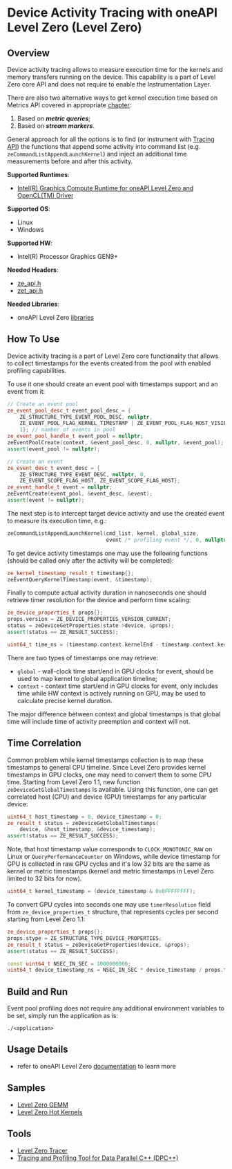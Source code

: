 # Device Activity Tracing with oneAPI Level Zero (Level Zero)
## Overview
Device activity tracing allows to measure execution time for the kernels and memory transfers running on the device. This capability is a part of Level Zero core API and does not require to enable the Instrumentation Layer.

There are also two alternative ways to get kernel execution time based on Metrics API covered in appropriate [chapter](../metrics_collection/LevelZero.md):
1. Based on ***metric queries***;
2. Based on ***stream markers***.

General approach for all the options is to find (or instrument with [Tracing API](../runtime_api_tracing/LevelZero.md)) the functions that append some activity into command list (e.g. `zeCommandListAppendLaunchKernel`) and inject an additional time measurements before and after this activity.

**Supported Runtimes**:
- [Intel(R) Graphics Compute Runtime for oneAPI Level Zero and OpenCL(TM) Driver](https://github.com/intel/compute-runtime)

**Supported OS**:
- Linux
- Windows

**Supported HW**:
- Intel(R) Processor Graphics GEN9+

**Needed Headers**:
- [ze_api.h](https://github.com/oneapi-src/level-zero/blob/master/include/ze_api.h)
- [zet_api.h](https://github.com/oneapi-src/level-zero/blob/master/include/zet_api.h)

**Needed Libraries**:
- oneAPI Level Zero [libraries](https://github.com/intel/compute-runtime)

## How To Use

Device activity tracing is a part of Level Zero core functionality that allows to collect timestamps for the events created from the pool with enabled profiling capabilities.

To use it one should create an event pool with timestamps support and an event from it:
```cpp
// Create an event pool
ze_event_pool_desc_t event_pool_desc = {
    ZE_STRUCTURE_TYPE_EVENT_POOL_DESC, nullptr,
    ZE_EVENT_POOL_FLAG_KERNEL_TIMESTAMP | ZE_EVENT_POOL_FLAG_HOST_VISIBLE, // all events in pool contain profiling information
    1}; // number of events in pool
ze_event_pool_handle_t event_pool = nullptr;
zeEventPoolCreate(context, &event_pool_desc, 0, nullptr, &event_pool);
assert(event_pool != nullptr);

// Create an event
ze_event_desc_t event_desc = {
    ZE_STRUCTURE_TYPE_EVENT_DESC, nullptr, 0,
    ZE_EVENT_SCOPE_FLAG_HOST, ZE_EVENT_SCOPE_FLAG_HOST};
ze_event_handle_t event = nullptr;
zeEventCreate(event_pool, &event_desc, &event);
assert(event != nullptr);
```
The next step is to intercept target device activity and use the created event to measure its execution time, e.g.:
```cpp
zeCommandListAppendLaunchKernel(cmd_list, kernel, global_size,
                                event /* profiling event */, 0, nullptr);
```
To get device activity timestamps one may use the following functions (should be called only after the activity will be completed):
```cpp
ze_kernel_timestamp_result_t timestamp{};
zeEventQueryKernelTimestamp(event, &timestamp);
```
Finally to compute actual activity duration in nanoseconds one should retrieve timer resolution for the device and perform time scaling:
```cpp
ze_device_properties_t props{};
props.version = ZE_DEVICE_PROPERTIES_VERSION_CURRENT;
status = zeDeviceGetProperties(state->device, &props);
assert(status == ZE_RESULT_SUCCESS);

uint64_t time_ns = (timestamp.context.kernelEnd - timestamp.context.kernelStart) * props.timerResolution;
```
There are two types of timestamps one may retrieve:
* `global` - wall-clock time start/end in GPU clocks for event, should be used to map kernel to global application timeline;
* `context` - context time start/end in GPU clocks for event, only includes time while HW context is actively running on GPU, may be used to calculate precise kernel duration.

The major difference between context and global timestamps is that global time will include time of activity preemption and context will not.

## Time Correlation
Common problem while kernel timestamps collection is to map these timestamps to general CPU timeline. Since Level Zero provides kernel timestamps in GPU clocks, one may need to convert them to some CPU time. Starting from Level Zero 1.1, new function `zeDeviceGetGlobalTimestamps` is available. Using this function, one can get correlated host (CPU) and device (GPU) timestamps for any particular device:
```cpp
uint64_t host_timestamp = 0, device_timestamp = 0;
ze_result_t status = zeDeviceGetGlobalTimestamps(
    device, &host_timestamp, &device_timestamp);
assert(status == ZE_RESULT_SUCCESS);
```
Note, that host timestamp value corresponds to `CLOCK_MONOTONIC_RAW` on Linux or `QueryPerformanceCounter` on Windows, while device timestamp for GPU is collected in raw GPU cycles and it's low 32 bits are the same as kernel or metric timestamps (kernel and metric timestamps in Level Zero limited to 32 bits for now).
```cpp
uint64_t kernel_timestamp = (device_timestamp & 0x0FFFFFFFF);
```

To convert GPU cycles into seconds one may use `timerResolution` field from `ze_device_properties_t` structure, that represents cycles per second starting from Level Zero 1.1:
```cpp
ze_device_properties_t props{};
props.stype = ZE_STRUCTURE_TYPE_DEVICE_PROPERTIES;
ze_result_t status = zeDeviceGetProperties(device, &props);
assert(status == ZE_RESULT_SUCCESS);

const uint64_t NSEC_IN_SEC = 1000000000;
uint64_t device_timestamp_ns = NSEC_IN_SEC * device_timestamp / props.timerResolution;
```

## Build and Run
Event pool profiling does not require any additional environment variables to be set, simply run the application as is:
```
./<application>
```

## Usage Details
- refer to oneAPI Level Zero [documentation](https://spec.oneapi.com/level-zero/latest/index.html) to learn more

## Samples
- [Level Zero GEMM](../../samples/ze_gemm)
- [Level Zero Hot Kernels](../../samples/ze_hot_kernels)

## Tools
- [Level Zero Tracer](../../tools/ze_tracer)
- [Tracing and Profiling Tool for Data Parallel C++ (DPC++)](../../tools/onetrace)